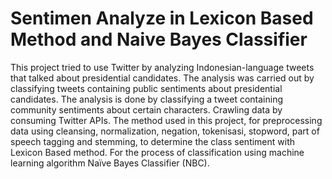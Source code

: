 # Sentimen Analyze in Lexicon Based Method and Naive Bayes Classifier

This project tried to use Twitter by analyzing Indonesian-language tweets that talked about presidential candidates. 
The analysis was carried out by classifying tweets containing public sentiments about presidential candidates.
The analysis is done by classifying a tweet containing community sentiments about certain characters. Crawling data by consuming Twitter
APIs. The method used in this project, for preprocessing data using cleansing, normalization, negation, tokenisasi, stopword, part of speech tagging and stemming, 
to determine the class sentiment with Lexicon Based method. For the process of classification using machine learning algorithm Naïve Bayes Classifier (NBC).
